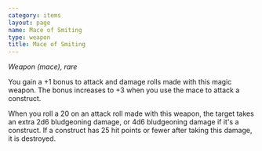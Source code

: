 ```yaml
---
category: items
layout: page
name: Mace of Smiting
type: weapon
title: Mace of Smiting 
---
```

_Weapon (mace), rare_ 

You gain a +1 bonus to attack and damage rolls made with this magic weapon. The bonus increases to +3 when you use the mace to attack a construct.

When you roll a 20 on an attack roll made with this weapon, the target takes an extra 2d6 bludgeoning damage, or 4d6 bludgeoning damage if it's a construct. If a construct has 25 hit points or fewer after taking this damage, it is destroyed. 